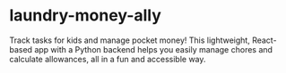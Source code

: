 # laundry-money-ally
Track tasks for kids and manage pocket money! This lightweight, React-based app with a Python backend helps you easily manage chores and calculate allowances, all in a fun and accessible way.
